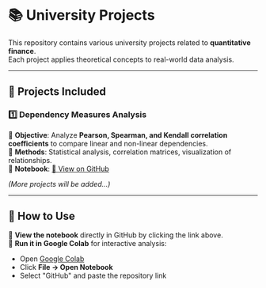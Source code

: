 # 📚 University Projects  

This repository contains various university projects related to **quantitative finance**.  
Each project applies theoretical concepts to real-world data analysis.  

---

## 📝 Projects Included

### 1️⃣ Dependency Measures Analysis
📌 **Objective**: Analyze **Pearson, Spearman, and Kendall correlation coefficients** to compare linear and non-linear dependencies.  
📌 **Methods**: Statistical analysis, correlation matrices, visualization of relationships.  
📌 **Notebook**: [🔗 View on GitHub]([https://github.com/LorisDiotallevi/UniversityProjects/blob/main/Team1_Dependency.ipynb](https://github.com/LorisDiotallevi/UniversityProjects/blob/main/Team1_Dependency.ipynb))  

*(More projects will be added...)*

---

## 🚀 How to Use
📌 **View the notebook** directly in GitHub by clicking the link above.  
📌 **Run it in Google Colab** for interactive analysis:  
   - Open [Google Colab](https://colab.research.google.com/)  
   - Click **File → Open Notebook**  
   - Select "GitHub" and paste the repository link  


